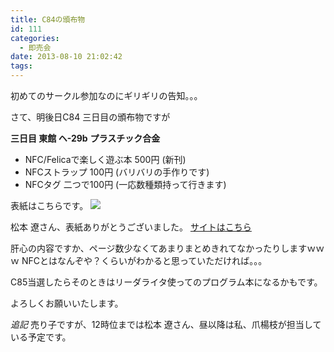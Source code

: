 ```yaml
---
title: C84の頒布物
id: 111
categories:
  - 即売会
date: 2013-08-10 21:02:42
tags:
---
```


初めてのサークル参加なのにギリギリの告知。。。

さて、明後日C84 三日目の頒布物ですが

**三日目 東館 ヘ-29b**
**プラスチック合金**

+ NFC/Felicaで楽しく遊ぶ本 500円 (新刊)
+ NFCストラップ 100円 (バリバリの手作りです)
+ NFCタグ 二つで100円 (一応数種類持って行きます)

表紙はこちらです。
![](/img/2013/BRTa7q8CYAAxo-T-large.jpg)

松本 遼さん、表紙ありがとうございました。
[サイトはこちら](http://breclo.client.jp/)

肝心の内容ですか、ページ数少なくてあまりまとめきれてなかったりしますｗｗｗ
NFCとはなんぞや？くらいがわかると思っていただければ。。。

C85当選したらそのときはリーダライタ使ってのプログラム本になるかもです。

よろしくお願いいたします。

_追記_
売り子ですが、12時位までは松本 遼さん、昼以降は私、爪楊枝が担当している予定です。